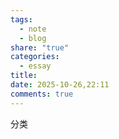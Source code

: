 ```yaml
---
tags:
  - note
  - blog
share: "true"
categories:
  - essay
title:
date: 2025-10-26,22:11
comments: true
---
```

分类
